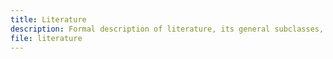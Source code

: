 ```yaml
---
title: Literature
description: Formal description of literature, its general subclasses, related classes and properties.
file: literature
---
```


